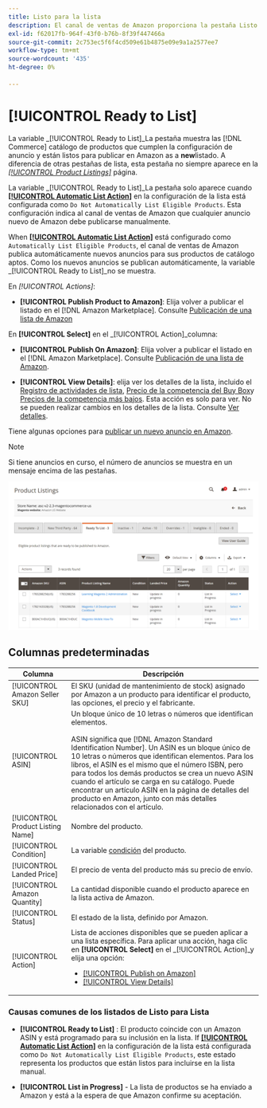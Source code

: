 ```yaml
---
title: Listo para la lista
description: El canal de ventas de Amazon proporciona la pestaña Listo para lista para ayudarle a revisar los productos de comercio que cumplen los requisitos pero que no aparecen automáticamente en la lista.
exl-id: f62017fb-964f-43f0-b76b-8f39f447466a
source-git-commit: 2c753ec5f6f4cd509e61b4875e09e9a1a2577ee7
workflow-type: tm+mt
source-wordcount: '435'
ht-degree: 0%

---
```


# [!UICONTROL Ready to List]

La variable _[!UICONTROL Ready to List]_La pestaña muestra las [!DNL Commerce] catálogo de productos que cumplen la configuración de anuncio y están listos para publicar en Amazon as a **new**listado. A diferencia de otras pestañas de lista, esta pestaña no siempre aparece en la [_[!UICONTROL Product Listings]_](./managing-product-listings.md) página.

La variable _[!UICONTROL Ready to List]_La pestaña solo aparece cuando [**[!UICONTROL Automatic List Action]**](./product-listing-actions.md) en la configuración de la lista está configurada como `Do Not Automatically List Eligible Products`. Esta configuración indica al canal de ventas de Amazon que cualquier anuncio nuevo de Amazon debe publicarse manualmente.

When [**[!UICONTROL Automatic List Action]**](./product-listing-actions.md) está configurado como `Automatically List Eligible Products`, el canal de ventas de Amazon publica automáticamente nuevos anuncios para sus productos de catálogo aptos. Como los nuevos anuncios se publican automáticamente, la variable _[!UICONTROL Ready to List]_no se muestra.

En _[!UICONTROL Actions]_:

- **[!UICONTROL Publish Product to Amazon]**: Elija volver a publicar el listado en el [!DNL Amazon Marketplace]. Consulte [Publicación de una lista de Amazon](./publish-listings-manually.md)

En **[!UICONTROL Select]** en el _[!UICONTROL Action]_columna:

- **[!UICONTROL Publish On Amazon]**: Elija volver a publicar el listado en el [!DNL Amazon Marketplace]. Consulte [Publicación de una lista de Amazon](./publish-listings-manually.md).

- **[!UICONTROL View Details]**: elija ver los detalles de la lista, incluido el [Registro de actividades de lista](./product-listing-details.md#listing-activity-log), [Precio de la competencia del Buy Box](./product-listing-details.md#buy-box-competitor-pricing)y [Precios de la competencia más bajos](./product-listing-details.md#lowest-competitor-pricing). Esta acción es solo para ver. No se pueden realizar cambios en los detalles de la lista. Consulte [Ver detalles](./product-listing-details.md).

Tiene algunas opciones para [publicar un nuevo anuncio en Amazon](./publish-listings-manually.md).

>[!NOTE]
>Si tiene anuncios en curso, el número de anuncios se muestra en un mensaje encima de las pestañas.

![Listo para la lista](assets/amazon-ready-to-list.png)

## Columnas predeterminadas

| Columna | Descripción |
|---|---|
| [!UICONTROL Amazon Seller SKU] | El SKU (unidad de mantenimiento de stock) asignado por Amazon a un producto para identificar el producto, las opciones, el precio y el fabricante. |
| [!UICONTROL ASIN] | Un bloque único de 10 letras o números que identifican elementos.<br><br>ASIN significa que [!DNL Amazon Standard Identification Number]. Un ASIN es un bloque único de 10 letras o números que identifican elementos. Para los libros, el ASIN es el mismo que el número ISBN, pero para todos los demás productos se crea un nuevo ASIN cuando el artículo se carga en su catálogo. Puede encontrar un artículo ASIN en la página de detalles del producto en Amazon, junto con más detalles relacionados con el artículo. |
| [!UICONTROL Product Listing Name] | Nombre del producto. |
| [!UICONTROL Condition] | La variable [condición](./product-listing-condition.md) del producto. |
| [!UICONTROL Landed Price] | El precio de venta del producto más su precio de envío. |
| [!UICONTROL Amazon Quantity] | La cantidad disponible cuando el producto aparece en la lista activa de Amazon. |
| [!UICONTROL Status] | El estado de la lista, definido por Amazon. |
| [!UICONTROL Action] | Lista de acciones disponibles que se pueden aplicar a una lista específica. Para aplicar una acción, haga clic en **[!UICONTROL Select]** en el _[!UICONTROL Action]_y elija una opción:<ul><li>[[!UICONTROL Publish on Amazon]](./publish-listings-manually.md)</li><li>[[!UICONTROL View Details]](./product-listing-details.md)</li></ul> |

### Causas comunes de los listados de Listo para Lista

- **[!UICONTROL Ready to List]** : El producto coincide con un Amazon ASIN y está programado para su inclusión en la lista. If [**[!UICONTROL Automatic List Action]**](./product-listing-actions.md) en la configuración de la lista está configurada como `Do Not Automatically List Eligible Products`, este estado representa los productos que están listos para incluirse en la lista manual.

- **[!UICONTROL List in Progress]** - La lista de productos se ha enviado a Amazon y está a la espera de que Amazon confirme su aceptación.
